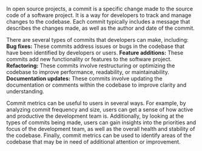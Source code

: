 In open source projects, a commit is a specific change made to the source code of a software project. It is a way for developers to track and manage changes to the codebase. 
Each commit typically includes a message that describes the changes made, as well as the author and date of the commit.

There are several types of commits that developers can make, including:
**Bug fixes:** These commits address issues or bugs in the codebase that have been identified by developers or users.
**Feature additions:** These commits add new functionality or features to the software project.
**Refactoring:** These commits involve restructuring or optimizing the codebase to improve performance, readability, or maintainability.
**Documentation updates:** These commits involve updating the documentation or comments within the codebase to improve clarity and understanding.

Commit metrics can be useful to users in several ways. 
For example, by analyzing commit frequency and size, users can get a sense of how active and productive the development team is. 
Additionally, by looking at the types of commits being made, users can gain insights into the priorities and focus of the development team, as well as the overall health and stability of the codebase. Finally, commit metrics can be used to identify areas of the codebase that may be in need of additional attention or improvement.
